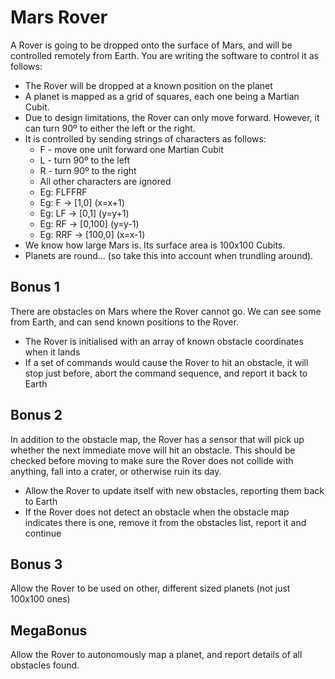 # Mars Rover
A Rover is going to be dropped onto the surface of Mars, and will be controlled remotely from Earth. You are writing the software to control it as follows:
* The Rover will be dropped at a known position on the planet
* A planet is mapped as a grid of squares, each one being a Martian Cubit.
* Due to design limitations, the Rover can only move forward. However, it can turn 90º to either the left or the right.
* It is controlled by sending strings of characters as follows:
  * F - move one unit forward one Martian Cubit
  * L - turn 90º to the left
  * R - turn 90º to the right
  * All other characters are ignored
  * Eg: FLFFRF
  * Eg: F -> [1,0]  (x=x+1)
  * Eg: LF -> [0,1] (y=y+1)
  * Eg: RF -> [0,100] (y=y-1)
  * Eg: RRF -> [100,0] (x=x-1)
* We know how large Mars is. Its surface area is 100x100 Cubits.
* Planets are round… (so take this into account when trundling around).

## Bonus 1
There are obstacles on Mars where the Rover cannot go. We can see some from Earth, and can send known positions to the Rover.
* The Rover is initialised with an array of known obstacle coordinates when it lands
* If a set of commands would cause the Rover to hit an obstacle, it will stop just before, abort the command sequence, and report it back to Earth

## Bonus 2
In addition to the obstacle map, the Rover has a sensor that will pick up whether the next immediate move will hit an obstacle. This should be checked before moving to make sure the Rover does not collide with anything, fall into a crater, or otherwise ruin its day.
* Allow the Rover to update itself with new obstacles, reporting them back to Earth
* If the Rover does not detect an obstacle when the obstacle map indicates there is one, remove it from the obstacles list, report it and continue

## Bonus 3
Allow the Rover to be used on other, different sized planets (not just 100x100 ones)

## MegaBonus
Allow the Rover to autonomously map a planet, and report details of all obstacles found.